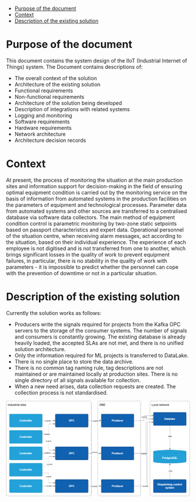 - [Purpose of the document](#purpose-of-the-document)
- [Context](#context)
- [Description of the existing solution](#description-of-the-existing-solution)

# Purpose of the document
This document contains the system design of the IIoT (Industrial Internet of Things) system.
The Document contains descriptions of:
- The overall context of the solution
- Architecture of the existing solution
- Functional requirements
- Non-functional requirements
- Architecture of the solution being developed
- Description of integrations with related systems
- Logging and monitoring
- Software requirements
- Hardware requirements
- Network architecture
- Architecture decision records

# Context
At present, the process of monitoring the situation at the main production sites and information support for decision-making in the field of ensuring optimal equipment condition is carried out by the monitoring service on the basis of information from automated systems in the production facilities on the parameters of equipment and technological processes.
Parameter data from automated systems and other sources are transferred to a centralised database via software data collectors. The main method of equipment condition control is parametric monitoring by two-zone static setpoints based on passport characteristics and expert data. Operational personnel of the situation centre, when receiving alarm messages, act according to the situation, based on their individual experience. The experience of each employee is not digitised and is not transferred from one to another, which brings significant losses in the quality of work to prevent equipment failures, in particular, there is no stability in the quality of work with parameters - it is impossible to predict whether the personnel can cope with the prevention of downtime or not in a particular situation.

# Description of the existing solution
Currently the solution works as follows:
- Producers write the signals required for projects from the Kafka OPC servers to the storage of the consumer systems. The number of signals and consumers is constantly growing. The existing database is already heavily loaded, the accepted SLAs are not met, and there is no unified solution architecture.
- Only the information required for ML projects is transferred to DataLake.
- There is no single place to store the data archive.
- There is no common tag naming rule, tag descriptions are not maintained or are maintained locally at production sites. There is no single directory of all signals available for collection.
- When a new need arises, data collection requests are created. The collection process is not standardised.

![As Is Architecture](images/as_is.png)

